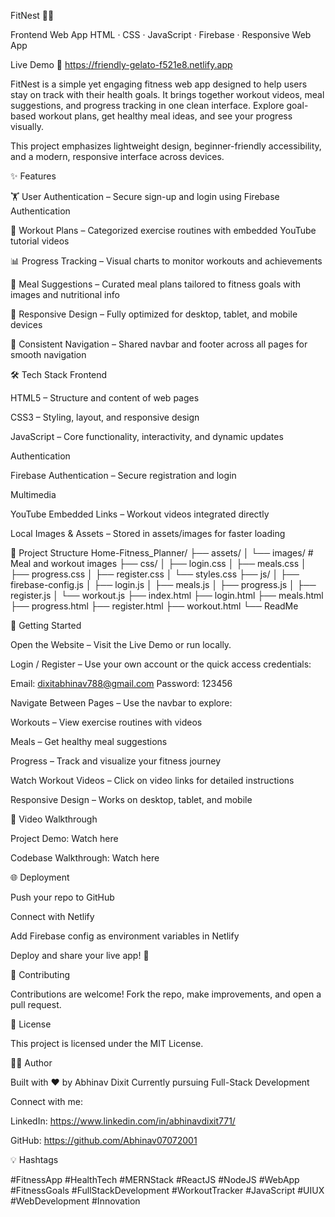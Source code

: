 FitNest 🏋️‍♂️



Frontend Web App
HTML · CSS · JavaScript · Firebase · Responsive Web App

Live Demo 🚀
https://friendly-gelato-f521e8.netlify.app

FitNest is a simple yet engaging fitness web app designed to help users stay on track with their health goals. It brings together workout videos, meal suggestions, and progress tracking in one clean interface. Explore goal-based workout plans, get healthy meal ideas, and see your progress visually.

This project emphasizes lightweight design, beginner-friendly accessibility, and a modern, responsive interface across devices.

✨ Features

🏋️ User Authentication – Secure sign-up and login using Firebase Authentication

💪 Workout Plans – Categorized exercise routines with embedded YouTube tutorial videos

📊 Progress Tracking – Visual charts to monitor workouts and achievements

🥗 Meal Suggestions – Curated meal plans tailored to fitness goals with images and nutritional info

📱 Responsive Design – Fully optimized for desktop, tablet, and mobile devices

🔗 Consistent Navigation – Shared navbar and footer across all pages for smooth navigation

🛠️ Tech Stack
Frontend

HTML5 – Structure and content of web pages

CSS3 – Styling, layout, and responsive design

JavaScript – Core functionality, interactivity, and dynamic updates

Authentication

Firebase Authentication – Secure registration and login

Multimedia

YouTube Embedded Links – Workout videos integrated directly

Local Images & Assets – Stored in assets/images for faster loading

📁 Project Structure
Home-Fitness_Planner/
├── assets/
│   └── images/            # Meal and workout images
├── css/
│   ├── login.css
│   ├── meals.css
│   ├── progress.css
│   ├── register.css
│   └── styles.css
├── js/
│   ├── firebase-config.js
│   ├── login.js
│   ├── meals.js
│   ├── progress.js
│   ├── register.js
│   └── workout.js
├── index.html
├── login.html
├── meals.html
├── progress.html
├── register.html
├── workout.html
└── ReadMe

🚀 Getting Started

Open the Website – Visit the Live Demo
 or run locally.

Login / Register –
Use your own account or the quick access credentials:

Email: dixitabhinav788@gmail.com
Password: 123456


Navigate Between Pages – Use the navbar to explore:

Workouts – View exercise routines with videos

Meals – Get healthy meal suggestions

Progress – Track and visualize your fitness journey

Watch Workout Videos – Click on video links for detailed instructions

Responsive Design – Works on desktop, tablet, and mobile

🎥 Video Walkthrough

Project Demo: Watch here

Codebase Walkthrough: Watch here

🌐 Deployment

Push your repo to GitHub

Connect with Netlify

Add Firebase config as environment variables in Netlify

Deploy and share your live app! 🚀

🤝 Contributing

Contributions are welcome! Fork the repo, make improvements, and open a pull request.

📜 License

This project is licensed under the MIT License.

🧑‍💻 Author

Built with ❤️ by Abhinav Dixit
Currently pursuing Full-Stack Development

Connect with me:

LinkedIn: https://www.linkedin.com/in/abhinavdixit771/

GitHub: https://github.com/Abhinav07072001

💡 Hashtags

#FitnessApp #HealthTech #MERNStack #ReactJS #NodeJS #WebApp #FitnessGoals #FullStackDevelopment #WorkoutTracker #JavaScript #UIUX #WebDevelopment #Innovation
